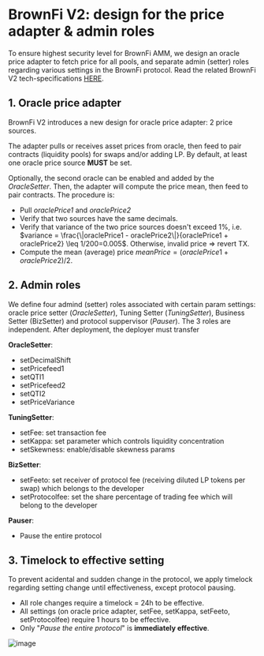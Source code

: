 # BrownFi V2: design for the price adapter & admin roles
To ensure highest security level for BrownFi AMM, we design an oracle price adapter to fetch price for all pools, and separate admin (setter) roles regarding various settings in the BrownFi protocol. Read the related BrownFi V2 tech-specifications [HERE](https://github.com/BrownFi/BrownFi-tech-docs/blob/main/BrownFi-techspecs-V2.md).

## 1. Oracle price adapter
BrownFi V2 introduces a new design for oracle price adapter: 2 price sources. 

The adapter pulls or receives asset prices from oracle, then feed to pair contracts (liquidity pools) for swaps and/or adding LP. By default, at least one oracle price source **MUST** be set.   

Optionally, the second oracle can be enabled and added by the _OracleSetter_. Then, the adapter will compute the price mean, then feed to pair contracts. The procedure is:  
- Pull _oraclePrice1_ and _oraclePrice2_
- Verify that two sources have the same decimals.
- Verify that variance of the two price sources doesn't exceed 1%, i.e. $variance = \frac{\|oraclePrice1 - oraclePrice2\|}{oraclePrice1 + oraclePrice2} \leq 1/200=0.005$. Otherwise, invalid price => revert TX. 
- Compute the mean (average) price $meanPrice = (oraclePrice1 + oraclePrice2)/2$.

## 2. Admin roles
We define four admind (setter) roles associated with certain param settings: oracle price setter (_OracleSetter_), Tuning Setter (_TuningSetter_), Business Setter (BizSetter) and protocol suppervisor (_Pauser_). The 3 roles are independent. After deployment, the deployer must transfer 

**OracleSetter**:
- setDecimalShift
- setPricefeed1
- setQTI1
- setPricefeed2
- setQTI2
- setPriceVariance

**TuningSetter**:
- setFee: set transaction fee
- setKappa: set parameter which controls liquidity concentration
- setSkewness: enable/disable skewness params

**BizSetter**:
- setFeeto: set receiver of protocol fee (receiving diluted LP tokens per swap) which belongs to the developer
- setProtocolfee: set the share percentage of trading fee which will belong to the developer

**Pauser**: 
- Pause the entire protocol

## 3. Timelock to effective setting
To prevent acidental and sudden change in the protocol, we apply timelock regarding setting change until effectiveness, except protocol pausing.  
- All role changes require a timelock = 24h to be effective.
- All settings (on oracle price adapter, setFee, setKappa, setFeeto, setProtocolfee) require 1 hours to be effective.
- Only "_Pause the entire protocol_" is **immediately effective**. 

![image](https://github.com/user-attachments/assets/e5fe665c-316c-453a-967d-b98dd9e655a7)



